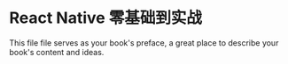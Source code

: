 # React Native 零基础到实战

This file file serves as your book's preface, a great place to describe your book's content and ideas.


